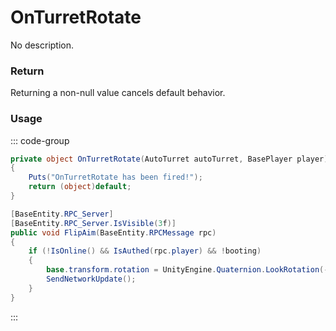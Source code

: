 # OnTurretRotate
<Badge type="info" text="Turret"/><Badge type="danger" text="Carbon Compatible"/><Badge type="warning" text="Oxide Compatible"/>
No description.
### Return
Returning a non-null value cancels default behavior.

### Usage
::: code-group
```csharp [Example]
private object OnTurretRotate(AutoTurret autoTurret, BasePlayer player)
{
	Puts("OnTurretRotate has been fired!");
	return (object)default;
}
```
```csharp [Source — Assembly-CSharp @ AutoTurret]
[BaseEntity.RPC_Server]
[BaseEntity.RPC_Server.IsVisible(3f)]
public void FlipAim(BaseEntity.RPCMessage rpc)
{
	if (!IsOnline() && IsAuthed(rpc.player) && !booting)
	{
		base.transform.rotation = UnityEngine.Quaternion.LookRotation(-base.transform.forward, base.transform.up);
		SendNetworkUpdate();
	}
}

```
:::
